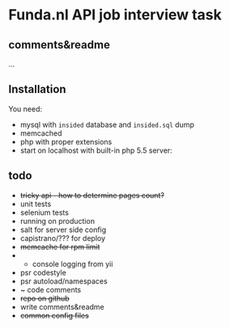 # Funda.nl API job interview task

## comments&readme

...

## Installation

You need:

* mysql with `insided` database and `insided.sql` dump
* memcached
* php with proper extensions
* start on localhost with built-in php 5.5 server: 

## todo

* ~~tricky api - how to determine pages count?~~
* unit tests
* selenium tests
* running on production
* salt for server side config
* capistrano/??? for deploy
* ~~memcache for rpm limit~~
* + console logging from yii
* psr codestyle
* psr autoload/namespaces
* ~ code comments
* ~~repo on github~~
* write comments&readme
* ~~common config files~~
